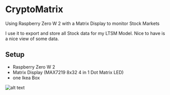 # CryptoMatrix
Using Raspberry Zero W 2 with a Matrix Display to monitor Stock Markets

I use it to export and store all Stock data for my LTSM Model.
Nice to have is a nice view of some data.


## Setup
- Raspberry Zero W 2
- Matrix Display (MAX7219 8x32 4 in 1 Dot Matrix LED)
- one Ikea Box


![alt text](https://github.com/bl0rb/StocksMatrix/blob/main/Matrix_Demo.jpg?raw=true)
